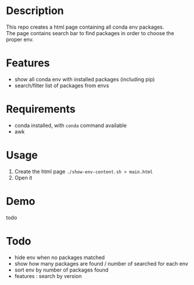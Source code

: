 # Description
This repo creates a html page containing all conda env packages.  
The page contains search bar to find packages in order to choose the proper env.

# Features
- show all conda env with installed packages (including pip)
- search/filter list of packages from envs

# Requirements
- conda installed, with `conda` command available
- awk

# Usage
1. Create the html page `./show-env-content.sh > main.html`
2. Open it

# Demo
todo

# Todo
- hide env when no packages matched
- show how many packages are found / number of searched for each env
- sort env by number of packages found
- features : search by version
